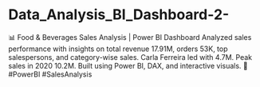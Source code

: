 # Data_Analysis_BI_Dashboard-2-
📊 Food &amp; Beverages Sales Analysis | Power BI Dashboard    Analyzed sales performance with insights on total revenue 17.91M, orders 53K, top salespersons, and category-wise sales. Carla Ferreira led with 4.7M. Peak sales in 2020 10.2M. Built using Power BI, DAX, and interactive visuals.    🚀 #PowerBI #SalesAnalysis
